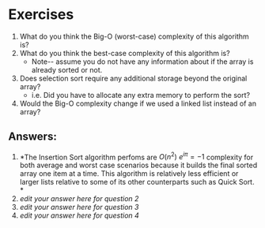 # Exercises

1. What do you think the Big-O (worst-case) complexity of this algorithm is? 
2. What do you think the best-case complexity of this algorithm is? 
	- Note-- assume you do not have any information about if the array is already sorted or not.
3. Does selection sort require any additional storage beyond the original array? 
	- i.e. Did you have to allocate any extra memory to perform the sort?
5. Would the Big-O complexity change if we used a linked list instead of an array?

## Answers:

1. *The Insertion Sort algorithm perfoms are $O(n^2)$ $e^{i \pi} = -1$ complexity for both average and worst case scenarios because it builds the final sorted array one item at a time. This algorithm is relatively less efficient or larger lists relative to some of its other counterparts such as Quick Sort. *
2. *edit your answer here for question 2*
3. *edit your answer here for question 3*
4. *edit your answer here for question 4*
